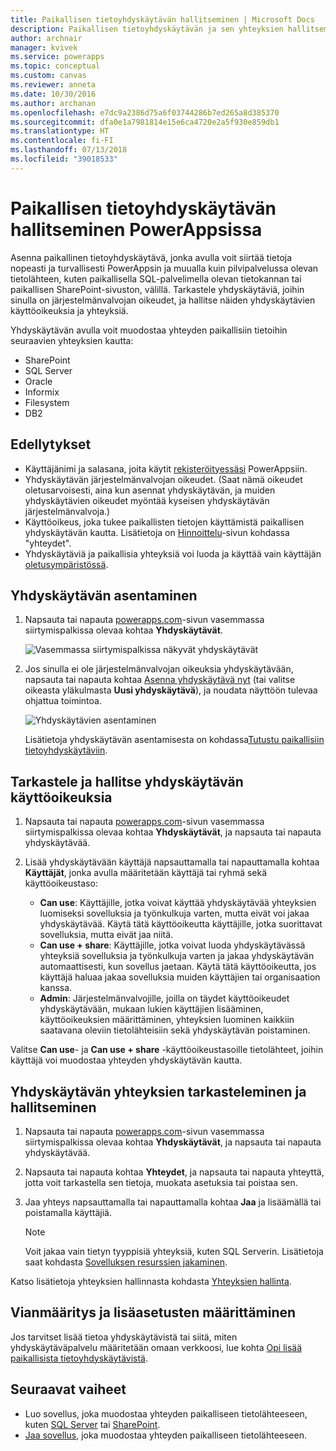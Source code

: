 ```yaml
---
title: Paikallisen tietoyhdyskäytävän hallitseminen | Microsoft Docs
description: Paikallisen tietoyhdyskäytävän ja sen yhteyksien hallitseminen
author: archnair
manager: kvivek
ms.service: powerapps
ms.topic: conceptual
ms.custom: canvas
ms.reviewer: anneta
ms.date: 10/30/2016
ms.author: archanan
ms.openlocfilehash: e7dc9a2386d75a6f03744286b7ed265a8d385370
ms.sourcegitcommit: dfa0e1a7981814e15e6ca4720e2a5f930e859db1
ms.translationtype: HT
ms.contentlocale: fi-FI
ms.lasthandoff: 07/13/2018
ms.locfileid: "39018533"
---
```

# <a name="manage-an-on-premises-data-gateway-in-powerapps"></a>Paikallisen tietoyhdyskäytävän hallitseminen PowerAppsissa
Asenna paikallinen tietoyhdyskäytävä, jonka avulla voit siirtää tietoja nopeasti ja turvallisesti PowerAppsin ja muualla kuin pilvipalvelussa olevan tietolähteen, kuten paikallisella SQL-palvelimella olevan tietokannan tai paikallisen SharePoint-sivuston, välillä. Tarkastele yhdyskäytäviä, joihin sinulla on järjestelmänvalvojan oikeudet, ja hallitse näiden yhdyskäytävien käyttöoikeuksia ja yhteyksiä.

Yhdyskäytävän avulla voit muodostaa yhteyden paikallisiin tietoihin seuraavien yhteyksien kautta:

* SharePoint
* SQL Server
* Oracle
* Informix
* Filesystem
* DB2

## <a name="prerequisites"></a>Edellytykset
* Käyttäjänimi ja salasana, joita käytit [rekisteröityessäsi](../signup-for-powerapps.md) PowerAppsiin.
* Yhdyskäytävän järjestelmänvalvojan oikeudet. (Saat nämä oikeudet oletusarvoisesti, aina kun asennat yhdyskäytävän, ja muiden yhdyskäytävien oikeudet myöntää kyseisen yhdyskäytävän järjestelmänvalvoja.)
* Käyttöoikeus, joka tukee paikallisten tietojen käyttämistä paikallisen yhdyskäytävän kautta. Lisätietoja on [Hinnoittelu](https://powerapps.microsoft.com/pricing/)-sivun kohdassa "yhteydet".
* Yhdyskäytäviä ja paikallisia yhteyksiä voi luoda ja käyttää vain käyttäjän [oletusympäristössä](working-with-environments.md).

## <a name="install-a-gateway"></a>Yhdyskäytävän asentaminen
1. Napsauta tai napauta [powerapps.com](https://web.powerapps.com)-sivun vasemmassa siirtymispalkissa olevaa kohtaa **Yhdyskäytävät**.

    ![Vasemmassa siirtymispalkissa näkyvät yhdyskäytävät](./media/gateway-management/manage-gateway.png)

2. Jos sinulla ei ole järjestelmänvalvojan oikeuksia yhdyskäytävään, napsauta tai napauta kohtaa [Asenna yhdyskäytävä nyt](http://go.microsoft.com/fwlink/?LinkID=820931) (tai valitse oikeasta yläkulmasta **Uusi yhdyskäytävä**), ja noudata näyttöön tulevaa ohjattua toimintoa.

    ![Yhdyskäytävien asentaminen](./media/gateway-management/no-gateway-installed.png)

    Lisätietoja yhdyskäytävän asentamisesta on kohdassa[Tutustu paikallisiin tietoyhdyskäytäviin](gateway-reference.md).

## <a name="view-and-manage-gateway-permissions"></a>Tarkastele ja hallitse yhdyskäytävän käyttöoikeuksia
1. Napsauta tai napauta [powerapps.com](https://web.powerapps.com)-sivun vasemmassa siirtymispalkissa olevaa kohtaa **Yhdyskäytävät**, ja napsauta tai napauta yhdyskäytävää.

2. Lisää yhdyskäytävään käyttäjä napsauttamalla tai napauttamalla kohtaa **Käyttäjät**, jonka avulla määritetään käyttäjä tai ryhmä sekä käyttöoikeustaso:

   * **Can use**: Käyttäjille, jotka voivat käyttää yhdyskäytävää yhteyksien luomiseksi sovelluksia ja työnkulkuja varten, mutta eivät voi jakaa yhdyskäytävää. Käytä tätä käyttöoikeutta käyttäjille, jotka suorittavat sovelluksia, mutta eivät jaa niitä.
   * **Can use + share**: Käyttäjille, jotka voivat luoda yhdyskäytävässä yhteyksiä sovelluksia ja työnkulkuja varten ja jakaa yhdyskäytävän automaattisesti, kun sovellus jaetaan. Käytä tätä käyttöoikeutta, jos käyttäjä haluaa jakaa sovelluksia muiden käyttäjien tai organisaation kanssa.
   * **Admin**: Järjestelmänvalvojille, joilla on täydet käyttöoikeudet yhdyskäytävään, mukaan lukien käyttäjien lisääminen, käyttöoikeuksien määrittäminen, yhteyksien luominen kaikkiin saatavana oleviin tietolähteisiin sekä yhdyskäytävän poistaminen.

Valitse **Can use**- ja **Can use + share** -käyttöoikeustasoille tietolähteet, joihin käyttäjä voi muodostaa yhteyden yhdyskäytävän kautta.

## <a name="view-and-manage-gateway-connections"></a>Yhdyskäytävän yhteyksien tarkasteleminen ja hallitseminen
1. Napsauta tai napauta [powerapps.com](https://web.powerapps.com)-sivun vasemmassa siirtymispalkissa olevaa kohtaa **Yhdyskäytävät**, ja napsauta tai napauta yhdyskäytävää.

2. Napsauta tai napauta kohtaa **Yhteydet**, ja napsauta tai napauta yhteyttä, jotta voit tarkastella sen tietoja, muokata asetuksia tai poistaa sen.

3. Jaa yhteys napsauttamalla tai napauttamalla kohtaa **Jaa** ja lisäämällä tai poistamalla käyttäjiä.

    > [!NOTE]
   > Voit jakaa vain tietyn tyyppisiä yhteyksiä, kuten SQL Serverin. Lisätietoja saat kohdasta [Sovelluksen resurssien jakaminen](share-app-resources.md).

Katso lisätietoja yhteyksien hallinnasta kohdasta [Yhteyksien hallinta](add-manage-connections.md).

## <a name="troubleshooting-and-advanced-configuration"></a>Vianmääritys ja lisäasetusten määrittäminen
Jos tarvitset lisää tietoa yhdyskäytävistä tai siitä, miten yhdyskäytäväpalvelu määritetään omaan verkkoosi, lue kohta [Opi lisää paikallisista tietoyhdyskäytävistä](gateway-reference.md).

## <a name="next-steps"></a>Seuraavat vaiheet
* Luo sovellus, joka muodostaa yhteyden paikalliseen tietolähteeseen, kuten [SQL Server](connections/connection-azure-sqldatabase.md) tai [SharePoint](connections/connection-sharepoint-online.md).
* [Jaa sovellus](share-app.md), joka muodostaa yhteyden paikalliseen tietolähteeseen.
